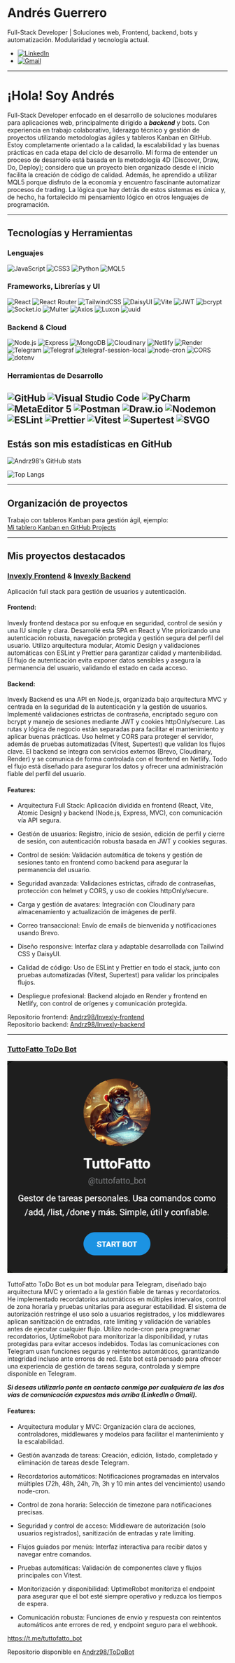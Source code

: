 # Andrés Guerrero
Full-Stack Developer | Soluciones web, Frontend, backend, bots y automatización. Modularidad y tecnología actual.
- [![LinkedIn](https://img.shields.io/badge/LinkedIn-0077B5?style=for-the-badge&logo=linkedin&logoColor=white)](https://www.linkedin.com/in/andresguerrero-fullstack/)
- [![Gmail](https://img.shields.io/badge/Gmail-D14836?style=for-the-badge&logo=gmail&logoColor=white)](mailto:andresdgr2898@gmail.com)

---
#  ¡Hola! Soy Andrés

Full-Stack Developer enfocado en el desarrollo de soluciones modulares para aplicaciones web, principalmente dirigido a ***backend*** y bots. Con experiencia en trabajo colaborativo, liderazgo técnico y gestión de proyectos utilizando metodologías ágiles y tableros Kanban en GitHub. Estoy completamente orientado a la calidad, la escalabilidad y las buenas prácticas en cada etapa del ciclo de desarrollo.
Mi forma de entender un proceso de desarrollo está basada en la metodología 4D (Discover, Draw, Do, Deploy); considero que un proyecto bien organizado desde el inicio facilita la creación de código de calidad.
Además, he aprendido a utilizar MQL5 porque disfruto de la economía y encuentro fascinante automatizar procesos de trading. La lógica que hay detrás de estos sistemas es única y, de hecho, ha fortalecido mi pensamiento lógico en otros lenguajes de programación.

---
## Tecnologías y Herramientas

### Lenguajes
![JavaScript](https://img.shields.io/badge/JavaScript-F7DF1E?style=for-the-badge&logo=javascript&logoColor=black)
![CSS3](https://img.shields.io/badge/CSS3-1572B6?style=for-the-badge&logo=css3)
![Python](https://img.shields.io/badge/Python-3776AB?style=for-the-badge&logo=python)
![MQL5](https://img.shields.io/badge/MQL5-0080FF?style=for-the-badge&logo=metaquotes)

### Frameworks, Librerías y UI
![React](https://img.shields.io/badge/React-20232A?style=for-the-badge&logo=react)
![React Router](https://img.shields.io/badge/React_Router-CA4245?style=for-the-badge&logo=react-router&logoColor=white)
![TailwindCSS](https://img.shields.io/badge/Tailwind_CSS-06B6D4?style=for-the-badge&logo=tailwindcss)
![DaisyUI](https://img.shields.io/badge/DaisyUI-FF69B4?style=for-the-badge&logo=daisyui)
![Vite](https://img.shields.io/badge/Vite-646CFF?style=for-the-badge&logo=vite&logoColor=white)
![JWT](https://img.shields.io/badge/JWT-000000?style=for-the-badge&logo=jsonwebtokens)
![bcrypt](https://img.shields.io/badge/bcrypt-3A3A3A?style=for-the-badge&logo=javascript&logoColor=white)
![Socket.io](https://img.shields.io/badge/Socket.io-010101?style=for-the-badge&logo=socket.io&logoColor=white)
![Multer](https://img.shields.io/badge/Multer-1A1A1A?style=for-the-badge&logo=npm&logoColor=white)
![Axios](https://img.shields.io/badge/Axios-5A29E4?style=for-the-badge&logo=axios&logoColor=white)
![Luxon](https://img.shields.io/badge/Luxon-0D9488?style=for-the-badge)
![uuid](https://img.shields.io/badge/UUID-3D3D3D?style=for-the-badge)

### Backend & Cloud
![Node.js](https://img.shields.io/badge/Node.js-339933?style=for-the-badge&logo=nodedotjs)
![Express](https://img.shields.io/badge/Express-000000?style=for-the-badge&logo=express&logoColor=white)
![MongoDB](https://img.shields.io/badge/MongoDB-47A248?style=for-the-badge&logo=mongodb)
![Cloudinary](https://img.shields.io/badge/Cloudinary-3448C5?style=for-the-badge&logo=cloudinary)
![Netlify](https://img.shields.io/badge/Netlify-00C7B7?style=for-the-badge&logo=netlify)
![Render](https://img.shields.io/badge/Render-00979D?style=for-the-badge&logo=render)
![Telegram](https://img.shields.io/badge/Telegram-2CA5E0?style=for-the-badge&logo=telegram)
![Telegraf](https://img.shields.io/badge/Telegraf-4CA1E4?style=for-the-badge)
![telegraf-session-local](https://img.shields.io/badge/Telegraf--Session--Local-4CA1E4?style=for-the-badge)
![node-cron](https://img.shields.io/badge/Node--cron-212121?style=for-the-badge)
![CORS](https://img.shields.io/badge/CORS-000000?style=for-the-badge)
![dotenv](https://img.shields.io/badge/dotenv-8DD6F9?style=for-the-badge)

### Herramientas de Desarrollo
![GitHub](https://img.shields.io/badge/GitHub-181717?style=for-the-badge&logo=github)
![Visual Studio Code](https://img.shields.io/badge/VS_Code-007ACC?style=for-the-badge&logo=visualstudiocode)
![PyCharm](https://img.shields.io/badge/PyCharm-000000?style=for-the-badge&logo=pycharm)
![MetaEditor 5](https://img.shields.io/badge/MetaEditor%205-0080FF?style=for-the-badge&logo=metaquotes)
![Postman](https://img.shields.io/badge/Postman-FF6C37?style=for-the-badge&logo=postman)
![Draw.io](https://img.shields.io/badge/Draw.io-F08705?style=for-the-badge&logo=diagramsdotnet)
![Nodemon](https://img.shields.io/badge/Nodemon-76D04B?style=for-the-badge&logo=nodemon)
![ESLint](https://img.shields.io/badge/ESLint-4B32C3?style=for-the-badge&logo=eslint)
![Prettier](https://img.shields.io/badge/Prettier-F7B93E?style=for-the-badge&logo=prettier)
![Vitest](https://img.shields.io/badge/Vitest-6E9F18?style=for-the-badge)
![Supertest](https://img.shields.io/badge/Supertest-222222?style=for-the-badge)
![SVGO](https://img.shields.io/badge/SVGO-26B890?style=for-the-badge)
---

## Estás son mis estadísticas en GitHub

![Andrz98's GitHub stats](https://github-readme-stats.vercel.app/api?username=Andrz98&show_icons=true&theme=default&count_private=true&hide=issues&custom_title=Estadísticas%20Generales%20de%20Andrz98)

![Top Langs](https://github-readme-stats.vercel.app/api/top-langs/?username=Andrz98&layout=compact&langs_count=6&theme=default&hide=Jupyter%20Notebook)

---


## Organización de proyectos

Trabajo con tableros Kanban para gestión ágil, ejemplo:  
[Mi tablero Kanban en GitHub Projects](https://github.com/users/ImixEs/projects/3/views/1)

---
## Mis proyectos destacados

### [Invexly Frontend](https://github.com/Andrz98/Invexly-frontend) & [Invexly Backend](https://github.com/Andrz98/Invexly-backend)
Aplicación full stack para gestión de usuarios y autenticación.  
#### **Frontend**:
Invexly frontend destaca por su enfoque en seguridad, control de sesión y una IU simple y clara. Desarrollé esta SPA en React y Vite priorizando una autenticación robusta, navegación protegida y gestión segura del perfil del usuario. Utilizo arquitectura modular, Atomic Design y validaciones automáticas con ESLint y Prettier para garantizar calidad y mantenibilidad. El flujo de autenticación evita exponer datos sensibles y asegura la permanencia del usuario, validando el estado en cada acceso.

#### **Backend:**
Invexly Backend es una API en Node.js, organizada bajo arquitectura MVC y centrada en la seguridad de la autenticación y la gestión de usuarios. Implementé validaciones estrictas de contraseña, encriptado seguro con bcrypt y manejo de sesiones mediante JWT y cookies httpOnly/secure. Las rutas y lógica de negocio están separadas para facilitar el mantenimiento y aplicar buenas prácticas. Uso helmet y CORS para proteger el servidor, además de pruebas automatizadas (Vitest, Supertest) que validan los flujos clave. El backend se integra con servicios externos (Brevo, Cloudinary, Render) y se comunica de forma controlada con el frontend en Netlify. Todo el flujo está diseñado para asegurar los datos y ofrecer una administración fiable del perfil del usuario.

#### **Features:**
- Arquitectura Full Stack: Aplicación dividida en frontend (React, Vite, Atomic Design) y backend (Node.js, Express, MVC), con comunicación vía API segura.

- Gestión de usuarios: Registro, inicio de sesión, edición de perfil y cierre de sesión, con autenticación robusta basada en JWT y cookies seguras.

- Control de sesión: Validación automática de tokens y gestión de sesiones tanto en frontend como backend para asegurar la permanencia del usuario.

- Seguridad avanzada: Validaciones estrictas, cifrado de contraseñas, protección con helmet y CORS, y uso de cookies httpOnly/secure.

- Carga y gestión de avatares: Integración con Cloudinary para almacenamiento y actualización de imágenes de perfil.

- Correo transaccional: Envío de emails de bienvenida y notificaciones usando Brevo.

- Diseño responsive: Interfaz clara y adaptable desarrollada con Tailwind CSS y DaisyUI.

- Calidad de código: Uso de ESLint y Prettier en todo el stack, junto con pruebas automatizadas (Vitest, Supertest) para validar los principales flujos.

- Despliegue profesional: Backend alojado en Render y frontend en Netlify, con control de orígenes y comunicación protegida.

Repositorio frontend: [Andrz98/Invexly-frontend](https://github.com/Andrz98/Invexly-frontend)  
Repositorio backend: [Andrz98/Invexly-backend](https://github.com/Andrz98/Invexly-backend)


---
### [TuttoFatto ToDo Bot](https://github.com/Andrz98/ToDoBot)
![Preview TuttoFatto Bot](./preview-tuttofatto-bot.png)


TuttoFatto ToDo Bot es un bot modular para Telegram, diseñado bajo arquitectura MVC y orientado a la gestión fiable de tareas y recordatorios. He implementado recordatorios automáticos en múltiples intervalos, control de zona horaria y pruebas unitarias para asegurar estabilidad. El sistema de autorización restringe el uso solo a usuarios registrados, y los middlewares aplican sanitización de entradas, rate limiting y validación de variables antes de ejecutar cualquier flujo. Utilizo node-cron para programar recordatorios, UptimeRobot para monitorizar la disponibilidad, y rutas protegidas para evitar accesos indebidos. Todas las comunicaciones con Telegram usan funciones seguras y reintentos automáticos, garantizando integridad incluso ante errores de red. Este bot está pensado para ofrecer una experiencia de gestión de tareas segura, controlada y siempre disponible en Telegram.

***_Si deseas utilizarlo ponte en contacto conmigo por cualquiera de las dos vías de comunicación expuestas más arriba (LinkedIn o Gmail)._***

#### **Features:**
- Arquitectura modular y MVC: Organización clara de acciones, controladores, middlewares y modelos para facilitar el mantenimiento y la escalabilidad.

- Gestión avanzada de tareas: Creación, edición, listado, completado y eliminación de tareas desde Telegram.

- Recordatorios automáticos: Notificaciones programadas en intervalos múltiples (72h, 48h, 24h, 7h, 3h y 10 min antes del vencimiento) usando node-cron.

- Control de zona horaria: Selección de timezone para notificaciones precisas.

- Seguridad y control de acceso: Middleware de autorización (solo usuarios registrados), sanitización de entradas y rate limiting.

- Flujos guiados por menús: Interfaz interactiva para recibir datos y navegar entre comandos.

- Pruebas automáticas: Validación de componentes clave y flujos principales con Vitest.

- Monitorización y disponibilidad: UptimeRobot monitoriza el endpoint para asegurar que el bot esté siempre operativo y reduzca los tiempos de espera.

- Comunicación robusta: Funciones de envío y respuesta con reintentos automáticos ante errores de red, y endpoint seguro para el webhook.

https://t.me/tuttofatto_bot

Repositorio disponible en [Andrz98/ToDoBot](https://github.com/Andrz98/ToDoBot)


